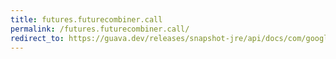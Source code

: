 ```yaml
---
title: futures.futurecombiner.call
permalink: /futures.futurecombiner.call/
redirect_to: https://guava.dev/releases/snapshot-jre/api/docs/com/google/common/util/concurrent/Futures.FutureCombiner.html#call-java.util.concurrent.Callable-java.util.concurrent.Executor-
---
```

